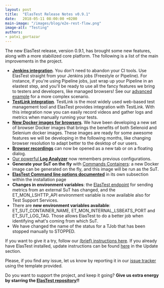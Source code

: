```yaml
---
layout: post
title:  "ElasTest Release Notes v0.9.1"
date:   2018-05-11 08:00:00 +0200
main-image: "/images/blog/e2e-rest-flow.png"
image-alt: "Testing"
authors:
- patxi_gortazar
---
```


The new ElasTest release, version 0.9.1, has brought some new features, along with a more stabilized core platform. The following is a list of the main improvements in the project.

* [**Jenkins integration**](/docs/jenkins/). You don't need to abandon your CI tools. Use ElasTest straight from your Jenkins jobs (Freestyle or Pipeline). For instance, if you're using Pipeline jobs, just wrap up your Pipeline in an elastest step, and you'll be ready to use all the fancy features we bring to testers and developers, like managed browsers! See our [advanced example](/docs/jenkins/advanced-example/) for a more complex scenario.
* [**TestLink integration**](https://elastest.io/docs/testlink/). TestLink is the most widely used web-based test management tool and ElasTest provides integration with TestLink. With this integration now you can easily record videos and gather logs and metrics when manually running your tests.
* [**New Docker images for browsers**](https://hub.docker.com/u/elastestbrowsers/). We have been developing a new set of browser Docker images that brings the benefits of both Selenoid and Selenium docker images. These images are ready for some awesome features we will be developing in the following months, like changing browser resolution to adapt better to the desktop of our users.
* [**Browser recordings**](https://elastest.io/docs/web-browsers/manual-browsers/) can now be opened as a new tab or on a floating dialog.
* [Our powerful **Log Analyzer**](https://elastest.io/docs/log-analyzer/) now remembers previous configurations.
* **Generate your SuT on the fly** with [Commands Containers](https://elastest.io/docs/testing/sut/): a new Docker image can be generated on the fly, and this image will be run as the SuT.
* [**ElasTest Command line options documented**](https://elastest.io/docs/try-elastest/) in its own subsection within the installation page
* **Changes in environment variables**: the [ElasTest endpoint](https://elastest.io/docs/testing/environment-variables/) for sending metrics from an external SuT has changed, and the ET_MON_LSHTTP_API environment variable is now available also for Test Support Services.
* There are **new environment variables available**: ET_SUT_CONTAINER_NAME, ET_MON_INTERNAL_LSBEATS_PORT and ET_SUT_LOG_TAG. Those allows ElasTest to do a better job when identifying what's coming from which SuT.
* We have changed the name of the status for a TJob that has been stopped manually to STOPPED.

If you want to give it a try, follow our [(brief) instructions here](https://elastest.io/docs/try-elastest/). If you already have ElasTest installed, update instructions can be found [here](https://elastest.io/docs/try-elastest/) in the Update section.

Please, if you find any issue, let us know by reporting it in our [issue tracker](https://github.com/elastest/elastest) using the template provided.

Do you want to support the project, and keep it going? **Give us extra energy by starring the [ElasTest repository](https://github.com/elastest/elastest)!!**